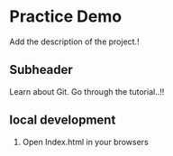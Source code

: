 # Practice Demo

Add the description of the project.!

## Subheader

Learn about Git.
Go through the tutorial..!!

## local development

1. Open Index.html in your browsers